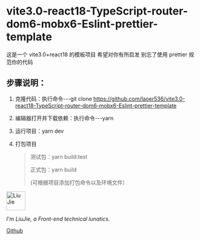 # vite3.0-react18-TypeScript-router-dom6-mobx6-Eslint-prettier-template

这是一个 vite3.0+react18 的模板项目 希望对你有所启发 别忘了使用 prettier 规范你的代码

## 步骤说明：

1. 克隆代码：执行命令---git clone https://github.com/laoer536/vite3.0-react18-TypeScript-router-dom6-mobx6-Eslint-prettier-template

2. 编辑器打开并下载依赖：执行命令---yarn

3. 运行项目：yarn dev

4. 打包项目

   > 测试包：yarn build:test
   >
   > 正式包：yarn build
   >
   > (可根据项目添加打包命令以及环境文件）

<div align="left">
<img alt="Liu Jie" src="https://s2.loli.net/2021/12/16/rxjhMFtGElVIuyz.png" width=50 />

_I'm LiuJie, a Front-end technical lunatics._

[Github](https://github.com/laoer536)

